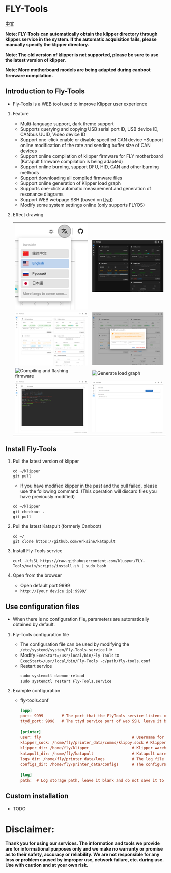 # FLY-Tools

[中文](./README-ZH.md)

**Note: FLY-Tools can automatically obtain the klipper directory through klipper.service in the system. If the automatic acquisition fails, please manually specify the klipper directory.**

**Note: The old version of klipper is not supported, please be sure to use the latest version of klipper.**

**Note: More motherboard models are being adapted during canboot firmware compilation.**


## Introduction to Fly-Tools

* Fly-Tools is a WEB tool used to improve Klipper user experience
    
1. Feature

    * Multi-language support, dark theme support
    * Supports querying and copying USB serial port ID, USB device ID, CANbus UUID, Video device ID
    * Support one-click enable or disable specified CAN device
    *Support online modification of the rate and sending buffer size of CAN devices
    * Support online compilation of klipper firmware for FLY motherboard (Katapult firmware compilation is being adapted)
    * Support online burning, support DFU, HID, CAN and other burning methods
    * Support downloading all compiled firmware files
    * Support online generation of Klipper load graph
    * Supports one-click automatic measurement and generation of resonance diagrams
    * Support WEB webpage SSH (based on [ttyd](https://github.com/tsl0922/ttyd))
    * Modify some system settings online (only supports FLYOS)

2. Effect drawing

    <table>
    <tr>
    <td><img src="./images/langs.png" title="multi-language" border=0></td>
    <td><img src="./images/dark.png" title="dark color" border=0></td>
    </tr>
    <tr>
    <td><img src="./images/home.png" title="Query ID" border=0></td>
    <td><img src="./images/editcan.png" title="Modify CAN device parameters" border=0></td>
    </tr>
    <tr>
    <td><img src="./images/build-flash.gif" title="Compiling and flashing firmware" border=0></td>
    <td><img src="./images/klippyload.gif" title="Generate load graph" border=0></td>
    </tr>
    <tr>
    <td><img src="./images/webssh.png" title="WEB SSH" border=0></td>
    <td><img src="./images/setting.png" title="Setting" border=0></td>
    </tr>
    </table>
    

## Install Fly-Tools

1. Pull the latest version of klipper

    ```
    cd ~/klipper
    git pull
    ```
    
    * If you have modified klipper in the past and the pull failed, please use the following command. (This operation will discard files you have previously modified)
  
    ```
    cd ~/klipper
    git checkout .
    git pull
    ```
      

2. Pull the latest Katapult (formerly Canboot)

    ```
    cd ~/
    git clone https://github.com/Arksine/katapult
    ```

3. Install Fly-Tools service

    ```
    curl -kfsSL https://raw.githubusercontent.com/kluoyun/FLY-Tools/main/scripts/install.sh | sudo bash
    ```

4. Open from the browser

    * Open default port 9999
    * `http://{your device ip}:9999/`
      
## Use configuration files

* When there is no configuration file, parameters are automatically obtained by default.

1. Fly-Tools configuration file

    * The configuration file can be used by modifying the `/etc/systemd/system/Fly-Tools.service` file
    * Modify `ExecStart=/usr/local/bin/Fly-Tools` to `ExecStart=/usr/local/bin/Fly-Tools -c/path/fly-tools.conf`
    * Restart service
        ```
        sudo systemctl daemon-reload
        sudo systemctl restart Fly-Tools.service
        ```

2. Example configuration

    * fly-tools.conf
        ```ini
        [app]
        port: 9999        # The port that the FlyTools service listens on, leave it blank and default to 9999
        ttyd_port: 9998   # The ttyd service port of web SSH, leave it blank and the default is 9998

        [printer]
        user: fly                                        # Username for which Klipper is installed, leave blank for automatic recognition
        klipper_sock: /home/fly/printer_data/comms/klippy.sock # Klipper's Unix socket network
        klipper_dir: /home/fly/klipper                   # Klipper warehouse directory, leave blank for automatic recognition
        katapult_dir: /home/fly/katapult                 # Katapult warehouse directory, left blank for automatic recognition
        logs_dir: /home/fly/printer_data/logs            # The log file directory of Klipper and other services will be automatically recognized if left blank.
        configs_dir: /home/fly/printer_data/configs      # The configuration file directory of Klipper and other services will be automatically recognized if left blank.

        [log]
        path:  # Log storage path, leave it blank and do not save it to a file

        ```
      
## Custom installation

* TODO

# Disclaimer:

**Thank you for using our services. The information and tools we provide are for informational purposes only and we make no warranty or promise as to their safety, accuracy or reliability. We are not responsible for any loss or problem caused by improper use, network failure, etc. during use. Use with caution and at your own risk.**
